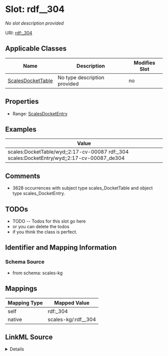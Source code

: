 

# Slot: rdf__304


_No slot description provided_





URI: [rdf:_304](http://www.w3.org/1999/02/22-rdf-syntax-ns#_304)



<!-- no inheritance hierarchy -->





## Applicable Classes

| Name | Description | Modifies Slot |
| --- | --- | --- |
| [ScalesDocketTable](../classes/ScalesDocketTable.md) | No type description provided |  no  |







## Properties

* Range: [ScalesDocketEntry](../classes/ScalesDocketEntry.md)






## Examples

| Value |
| --- |
| scales:DocketTable/wyd;;2:17-cv-00087 rdf:_304 scales:DocketEntry/wyd;;2:17-cv-00087_de304 |

## Comments

* 3628 occurrences with subject type scales_DocketTable and object type scales_DocketEntry.

## TODOs

* TODO -- Todos for this slot go here
* or you can delete the todos
* if you think the class is perfect.

## Identifier and Mapping Information







### Schema Source


* from schema: scales-kg




## Mappings

| Mapping Type | Mapped Value |
| ---  | ---  |
| self | rdf:_304 |
| native | scales-kg/:rdf__304 |




## LinkML Source

<details>
```yaml
name: rdf__304
description: No slot description provided
todos:
- TODO -- Todos for this slot go here
- or you can delete the todos
- if you think the class is perfect.
comments:
- 3628 occurrences with subject type scales_DocketTable and object type scales_DocketEntry.
examples:
- value: scales:DocketTable/wyd;;2:17-cv-00087 rdf:_304 scales:DocketEntry/wyd;;2:17-cv-00087_de304
from_schema: scales-kg
rank: 1000
slot_uri: rdf:_304
alias: rdf__304
domain_of:
- scales_DocketTable
range: scales_DocketEntry

```
</details>